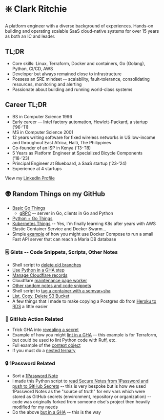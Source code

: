 # ❇️ Clark Ritchie

A platform engineer with a diverse background of experiences.  Hands-on building and operating scalable SaaS cloud-native systems for over 15 years as both an IC and leader.

## TL;DR

- Core skills:  Linux, Terraform, Docker and containers, Go (Golang), Python, CI/CD, AWS
- Developer but always remained close to infrastructure
- Possess an SRE mindset -- scalability, fault-tolerance, consolidating resources, monitoring and alerting
- Passionate about building and running world-class systems

## Career TL;DR

- BS in Computer Science 1996
- Early career — Intel factory automation, Hewlett-Packard, a startup (’96-’11)
- MS in Computer Science 2001
- 12 years writing software for fixed wireless networks in US low-income and throughout East Africa, Haiti, The Philippines
- Co-founder of an ISP in Kenya (’13-’18)
- 5 Years as Platform Engineer at Specialized Bicycle Components (’18-’23)
- Principal Engineer at Blueboard, a SaaS startup (’23-’24)
- Experience at 4 startups

View my [LinkedIn Profile](https://www.linkedin.com/in/clarkritchie)

## 👽 Random Things on my GitHub

- [Basic Go Things](https://github.com/clarkritchie/basic-go-things)
  - [gRPC](https://github.com/clarkritchie/basic-go-things/tree/main/grpc) -- server in Go, clients in Go and Python
- [Python + Go Things](https://github.com/clarkritchie/python-go-things)
- [Kubernetes Things](https://github.com/clarkritchie/k8s-things) -- Yes, I'm finally learning K8s after years with AWS Elastic Container Service and Docker Swarm...
- Simple [example](https://github.com/clarkritchie/pizza-store-app) of how you might use Docker Compose to run a small Fast API server that can reach a Maria DB database

### 🗒️ Gists -- Code Snippets, Scripts, Other Notes

- Shell script to [delete old branches](https://gist.github.com/clarkritchie/6be7d3d8fec96901002b01df2eaafb6e)
- [Use Python in a GHA step](https://gist.github.com/clarkritchie/a347d3fe9c72f47d9ece95f4dda38536)
- [Manage Cloudflare records](https://gist.github.com/clarkritchie/f518f5f7a8fb889f9fa9f87e7574cbe4)
- Cloudflare [maintenance page worker](https://gist.github.com/clarkritchie/31aa63566ac388332cb2a6275a40396d)
- [Other random notes and code snippets](https://gist.github.com/clarkritchie)
- Shell script to [tag a container with a semvar+sha](https://gist.github.com/clarkritchie/600297e23a05a629664bfbff20d03b51)
- [List, Copy, Delete S3 Bucket](https://gist.github.com/clarkritchie/fdce6b1a365ce176040bc8e7fca3a0c7)
- A few things that I made to make copying a Postgres db from [Heroku to RDS](https://github.com/clarkritchie/heroku-to-rds) a little easier

### 🤖 GitHub Action Related

- Trick GHA into [revealing a secret](https://gist.github.com/clarkritchie/def05211e6dd0ec6a8e1edd48f0f822b)
- Example of how you might [lint in a GHA](https://gist.github.com/clarkritchie/2f935597b9398a34380e8c9a90005b6f) -- this example is for Terraform, but could be used to lint Python code with Ruff, etc.
- Full example of the [context object](https://gist.github.com/clarkritchie/b84937c0c83bcf1de9f25ca63bcaf77a)
- If you must do a [nested ternary](https://gist.github.com/clarkritchie/d3c35a9feeec5ed62ddbb38172ee62c2)

### :lock: 1Password Related

- Sort a [1Password Note](https://gist.github.com/clarkritchie/1e223f3cd3657cd00722be52f4249c1a)
- I made this Python script to [read Secure Notes from 1Password and push to GitHub Secrets](https://github.com/clarkritchie/1pw-github-secrets) -- this is very bespoke but is how we used 1Password Notes as the "source of truth" for env vars which were stored as GitHub secrets (environment, repository or organization) -- code was originally forked from someone else's project then heavily modified for my needs
- Do the above [but in a GHA](https://gist.github.com/clarkritchie/843c54c66af0833d05a88ab6fd84a544) -- this is the way 
